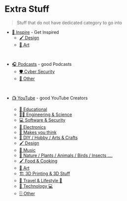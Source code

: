 # Extra Stuff

> Stuff that do not have dedicated category to go into


* [🎨 Inspire](/extra/inspire.md "Get Inspired") - Get Inspired
    * [🖌️ Design](/extra/inspire?id=%f0%9f%96%8c%ef%b8%8f-design)
    * [🎨 Art](/extra/inspire?id=%f0%9f%8e%a8-art)
    <!-- * []() -->

<br>

* [🎧 Podcasts](/extra/podcasts.md "Podcasts") - good Podcasts
    * [🛡️ Cyber Security](/extra/podcasts?id=%f0%9f%9b%a1%ef%b8%8f-cyber-security)
    * [📁 Other](/extra/podcasts?id=%f0%9f%93%81-other)
    <!-- * []() -->

<br>

* [📺 YouTube](/extra/youtube.md "YouTube Creators") - good YouTube Creators

    * [📗 Educational](/extra/youtube?id=%f0%9f%93%97-educational)
    * [🧑‍🔬 Engineering & Science](/extra/youtube?id=%f0%9f%a7%91%f0%9f%94%ac-engineering-amp-science)
    * [💻 Software & Security](/extra/youtube?id=%f0%9f%92%bb-software-amp-security)
    * [🤖 Electronics](/extra/youtube?id=%f0%9f%a4%96-electronics)
    * [🤔 Makes you think](/extra/youtube?id=%f0%9f%a4%94-makes-you-think)
    * [🧰 DIY / Hobby / Arts & Crafts](/extra/youtube?id=%f0%9f%a7%b0-diy-hobby-arts-amp-crafts)
    * [🖌️ Design](/extra/youtube?id=%f0%9f%96%8c%ef%b8%8f-design)
    * [🎵 Music](/extra/youtube?id=%f0%9f%8e%b5-music)
    * [🌲 Nature / Plants / Animals / Birds / Insects ....](/extra/youtube?id=%f0%9f%8c%b2-nature-plants-animals-birds-insects-)
    * [🖌️ Food & Cooking](/extra/youtube?id=%f0%9f%96%8c%ef%b8%8f-food-amp-cooking)
    * [🎨 Art](/extra/youtube?id=%f0%9f%8e%a8-art)
    * [🏗️ 3D Printing & 3D Stuff](/extra/youtube?id=%f0%9f%8f%97%ef%b8%8f-3d-printing-amp-3d-stuff)
    * [🚋 Travel & Lifestyle 🚙](/extra/youtube?id=%f0%9f%9a%8b-travel-amp-lifestyle-%f0%9f%9a%99)
    * [📱 Technology 💻](/extra/youtube?id=%f0%9f%93%b1-technology-%f0%9f%92%bb)
    * [🗄️ Other](/extra/youtube?id=%f0%9f%97%84%ef%b8%8f-other)
    <!-- * []() -->

<!-- * [🔗 Links](/extra/links.md "Links to Other resources") -->
<!--      * []() -->